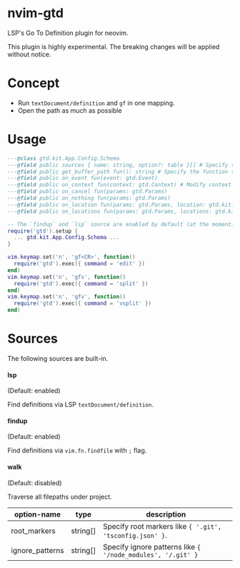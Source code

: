 # nvim-gtd

LSP's Go To Definition plugin for neovim.

This plugin is highly experimental.
The breaking changes will be applied without notice.

# Concept

- Run `textDocument/definition` and `gf` in one mapping.
- Open the path as much as possible

# Usage

```lua
---@class gtd.kit.App.Config.Schema
---@field public sources { name: string, option?: table }[] # Specify the source that will be used to search for the definition
---@field public get_buffer_path fun(): string # Specify the function to get the current buffer path. It's useful for searching path from terminal buffer etc.
---@field public on_event fun(event: gtd.Event)
---@field public on_context fun(context: gtd.Context) # Modify context on user-land.
---@field public on_cancel fun(params: gtd.Params)
---@field public on_nothing fun(params: gtd.Params)
---@field public on_location fun(params: gtd.Params, location: gtd.kit.LSP.LocationLink)
---@field public on_locations fun(params: gtd.Params, locations: gtd.kit.LSP.LocationLink[])

-- The `findup` and `lsp` source are enabled by default (at the moment).
require('gtd').setup {
  ... gtd.kit.App.Config.Schema ...
}

vim.keymap.set('n', 'gf<CR>', function()
  require('gtd').exec({ command = 'edit' })
end)
vim.keymap.set('n', 'gfs', function()
  require('gtd').exec({ command = 'split' })
end)
vim.keymap.set('n', 'gfv', function()
  require('gtd').exec({ command = 'vsplit' })
end)
```

# Sources

The following sources are built-in.

#### lsp

(Default: enabled)

Find definitions via LSP `textDocument/definition`.

#### findup

(Default: enabled)

Find definitions via `vim.fn.findfile` with `;` flag.

#### walk

(Default: disabled)

Traverse all filepaths under project.

|option-name|type|description|
|-----------|----|-----------|
|root_markers|string[]|Specify root markers like `{ '.git', 'tsconfig.json' }`.|
|ignore_patterns|string[]|Specify ignore patterns like `{ '/node_modules', '/.git' }`|

